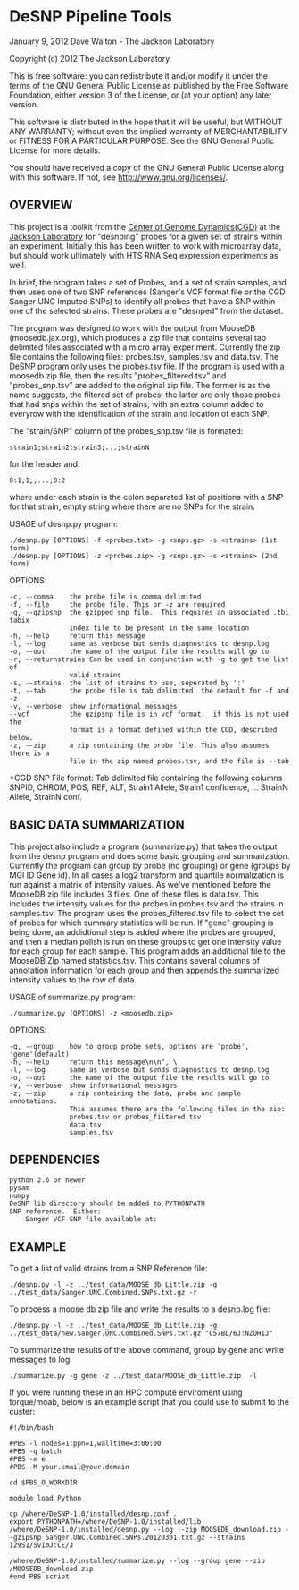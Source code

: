 DeSNP Pipeline Tools
====================================
January 9, 2012
Dave Walton - The Jackson Laboratory

 Copyright (c) 2012 The Jackson Laboratory
  
  This is free software: you can redistribute it and/or modify
  it under the terms of the GNU General Public License as published by
  the Free Software Foundation, either version 3 of the License, or
  (at your option) any later version.
 
  This software is distributed in the hope that it will be useful,
  but WITHOUT ANY WARRANTY; without even the implied warranty of
  MERCHANTABILITY or FITNESS FOR A PARTICULAR PURPOSE.  See the
  GNU General Public License for more details.
 
  You should have received a copy of the GNU General Public License
  along with this software.  If not, see <http://www.gnu.org/licenses/>.


OVERVIEW
---------------

This project is a toolkit from the [Center of Genome Dynamics(CGD)](http://cgd.jax.org/) at the [Jackson Laboratory](http://www.jax.org/) for "desnping" probes for a given set of strains within an experiment.  Initially this has been written to work with microarray data, but should work ultimately with HTS RNA Seq expression experiments as well.

In brief, the program takes a set of Probes, and a set of strain samples, and then uses one of two SNP references (Sanger's VCF format file or the CGD Sanger UNC Imputed SNPs) to identify all probes that have a SNP within one of the selected strains.  These probes are "desnped" from the dataset.  

The program was designed to work with the output from MooseDB (moosedb.jax.org), which produces a zip file that contains several tab delimited files associated with a micro array experiment.  Currently the zip file contains the following files: probes.tsv, samples.tsv and data.tsv.  The DeSNP program only uses the probes.tsv file.   If the program is used with a moosedb zip file, then the results "probes_filtered.tsv" and "probes_snp.tsv" are added to the original zip file.  The former is as the name suggests, the filtered set of probes, the latter are only those probes that had snps within the set of strains, with an extra column added to everyrow with the identification of the strain and location of each SNP.

The "strain/SNP" column of the probes_snp.tsv file is formated:

    strain1;strain2;strain3;...;strainN
    
 for the header and:
 
    0:1;1;;...;0:2
    
 where under each strain is the colon separated list of positions with a SNP for that strain, empty string where there are no SNPs for the strain.

 USAGE of desnp.py program:
 
    ./desnp.py [OPTIONS] -f <probes.txt> -g <snps.gz> -s <strains> (1st form)
    ./desnp.py [OPTIONS] -z <probes.zip> -g <snps.gz> -s <strains> (2nd form)
 
 OPTIONS:
 
    -c, --comma    the probe file is comma delimited
    -f, --file     the probe file. This or -z are required
    -g, --gzipsnp  the gzipped snp file.  This requires an associated .tbi tabix
                   index file to be present in the same location
    -h, --help     return this message
    -l, --log      same as verbose but sends diagnostics to desnp.log
    -o, --out      the name of the output file the results will go to
    -r, --returnstrains Can be used in conjunction with -g to get the list of 
                   valid strains
    -s, --strains  the list of strains to use, seperated by ':'
    -t, --tab      the probe file is tab delimited, the default for -f and -z
    -v, --verbose  show informational messages
    --vcf          the gzipsnp file is in vcf format.  if this is not used the
                   format is a format defined within the CGD, described below.
    -z, --zip      a zip containing the probe file. This also assumes there is a
                   file in the zip named probes.tsv, and the file is --tab
 
   *CGD SNP File format: Tab delimited file containing the following columns
     SNPID, CHROM, POS, REF, ALT, Strain1 Allele, Strain1 confidence,
     ... StrainN Allele, StrainN conf. 

BASIC DATA SUMMARIZATION
---------------

This project also include a program (summarize.py) that takes the output from the desnp program and does some basic grouping and summarization.  Currently the program can group by probe (no grouping) or gene (groups by MGI ID Gene id).  In all cases a log2 transform and quantile normalization is run against a matrix of intensity values.  As we've mentioned before the MooseDB zip file includes 3 files.  One of these files is data.tsv.  This includes the intensity values for the probes in probes.tsv and the strains in samples.tsv.  The program uses the probes_filtered.tsv file to select the set of probes for which summary statistics will be run.  If "gene" grouping is being done, an addidtional step is added where the probes are grouped, and then a median polish is run on these groups to get one intensity value for each group for each sample.  This program adds an additional file to the MooseDB Zip named statistics.tsv.  This contains several columns of annotation information for each group and then appends the summarized intensity values to the row of data.

USAGE of summarize.py program:

    ./summarize.py [OPTIONS] -z <moosedb.zip> 
    
  OPTIONS:
  
    -g, --group    how to group probe sets, options are 'probe', 'gene'(default)
    -h, --help     return this message\n\n", \
    -l, --log      same as verbose but sends diagnostics to desnp.log
    -o, --out      the name of the output file the results will go to
    -v, --verbose  show informational messages
    -z, --zip      a zip containing the data, probe and sample annotations.
                   This assumes there are the following files in the zip:
                   probes.tsv or probes_filtered.tsv
                   data.tsv
                   samples.tsv


DEPENDENCIES
---------------

    python 2.6 or newer
    pysam
    numpy
    DeSNP lib directory should be added to PYTHONPATH
    SNP reference.  Either:
        Sanger VCF SNP file available at: 

EXAMPLE
---------------

To get a list of valid strains from a SNP Reference file:

    ./desnp.py -l -z ../test_data/MOOSE_db_Little.zip -g ../test_data/Sanger.UNC.Combined.SNPs.txt.gz -r

To process a moose db zip file and write the results to a desnp.log file:

    ./desnp.py -l -z ../test_data/MOOSE_db_Little.zip -g ../test_data/new.Sanger.UNC.Combined.SNPs.txt.gz "C57BL/6J:NZOH1J"

To summarize the results of the above command, group by gene and write messages to log:

    ./summarize.py -g gene -z ../test_data/MOOSE_db_Little.zip  -l


If you were running these in an HPC compute enviroment using torque/moab, below is an example script that you could use to submit to the custer:

    #!/bin/bash
    
    #PBS -l nodes=1:ppn=1,walltime=3:00:00
    #PBS -q batch
    #PBS -m e
    #PBS -M your.email@your.domain
    
    cd $PBS_O_WORKDIR
    
    module load Python
    
    cp /where/DeSNP-1.0/installed/desnp.conf .
    export PYTHONPATH=/where/DeSNP-1.0/installed/lib
    /where/DeSNP-1.0/installed/desnp.py --log --zip MOOSEDB_download.zip --gzipsnp Sanger.UNC.Combined.SNPs.20120301.txt.gz --strains 129S1/SvImJ:CE/J

    /where/DeSNP-1.0/installed/summarize.py --log --group gene --zip /MOOSEDB_download.zip 
    #end PBS script

